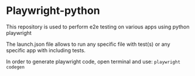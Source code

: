 # Playwright-python

 This repository is used to perform e2e testing on various apps using python playwright

 The launch.json file allows to run any specific file with test(s) or any specific app with including tests.

 In order to generate playwright code, open terminal and use:
 ```playwright codegen```
